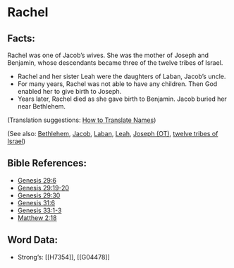 # Rachel

## Facts:

Rachel was one of Jacob’s wives. She was the mother of Joseph and Benjamin, whose descendants became three of the twelve tribes of Israel.

* Rachel and her sister Leah were the daughters of Laban, Jacob’s uncle.
* For many years, Rachel was not able to have any children. Then God enabled her to give birth to Joseph.
* Years later, Rachel died as she gave birth to Benjamin. Jacob buried her near Bethlehem.

(Translation suggestions: [How to Translate Names](../../translate/translate-names))

(See also: [Bethlehem](../names/bethlehem.md), [Jacob](../names/jacob.md), [Laban](../names/laban.md), [Leah](../names/leah.md), [Joseph (OT)](../names/josephot.md), [twelve tribes of Israel](../other/12tribesofisrael.md))

## Bible References:

* [Genesis 29:6](rc://en/tn/help/gen/29/06)
* [Genesis 29:19-20](rc://en/tn/help/gen/29/19)
* [Genesis 29:30](rc://en/tn/help/gen/29/30)
* [Genesis 31:6](rc://en/tn/help/gen/31/06)
* [Genesis 33:1-3](rc://en/tn/help/gen/33/01)
* [Matthew 2:18](rc://en/tn/help/mat/02/18)

## Word Data:

* Strong’s: [[H7354]], [[G04478]]
